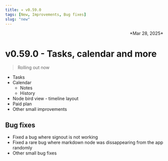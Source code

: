 ```yaml
---
title: ✳︎ v0.59.0
tags: [New, Improvements, Bug fixes]
slug: "new"
---
```

<div align="right">*Mar 28, 2025*</div>

# v0.59.0 - Tasks, calendar and more
> Rolling out now

- Tasks
- Calendar
  - Notes
  - History
- Node bird view - timeline layout
- Paid plan
- Other small improvements


## Bug fixes

- Fixed a bug where signout is not working
- Fixed a rare bug where markdown node was dissappearing from the app randomly
- Other small bug fixes